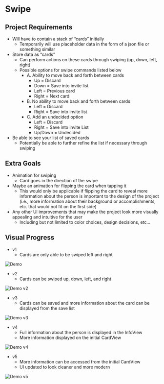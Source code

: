 # Swipe

## Project Requirements

- Will have to contain a stack of “cards” initially
    - Temporarily will use placeholder data in the form of a json file or something similar
- Store data as “cards”
    - Can perform actions on these cards through swiping (up, down, left, right)
    - Possible options for swipe commands listed below
        - A. Ability to move back and forth between cards
            - Up = Discard
            - Down = Save into invite list
            - Left = Previous card
            - Right = Next card
        - B. No ability to move back and forth between cards
            - Left = Discard
            - Right = Save into invite list
        - C. Add an undecided option
            - Left = Discard
            - Right = Save into invite List
            - Up/Down = Undecided
- Be able to see your list of saved cards
    - Potentially be able to further refine the list if necessary through swiping

## Extra Goals

- Animation for swiping
    - Card goes in the direction of the swipe
- Maybe an animation for flipping the card when tapping it
    - This would only be applicable if flipping the card to reveal more information about the person is important to the design of the project (i.e., more information about their background or accomplishments, etc. that would not fit on the first side)
- Any other UI improvements that may make the project look more visually appealing and intuitive for the user
    - Including but not limited to color choices, design decisions, etc…


## Visual Progress

- v1
    - Cards are only able to be swiped left and right
<img src='http://g.recordit.co/K0TIsjIolk.gif' title='Demo v1' width='' alt='Demo'>

- v2
    - Cards can be swiped up, down, left, and right
<img src='http://g.recordit.co/vNTsK5PxP2.gif' title='Demo v2' width='' alt='Demo v2'>

- v3
    - Cards can be saved and more information about the card can be displayed from the save list
<img src='http://g.recordit.co/3Vajs3cUYE.gif' title='Demo v3' width='' alt='Demo v3'>

- v4
    - Full information about the person is displayed in the InfoView
    - More information displayed on the initial CardView
<img src='http://g.recordit.co/76Zk1KRIlp.gif' title='Demo v4' width='' alt='Demo v4'>

- v5
    - More information can be accessed from the initial CardView
    - UI updated to look cleaner and more modern
<img src='http://g.recordit.co/99R8vbfLnQ.gif' title='Demo v5' width='' alt='Demo v5'>
